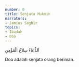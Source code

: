 ```yaml
---
number: 0
title: Senjata Mukmin
narrators:
- Jamius Saghir
topics:
- Ibadah
- Doa
---
```


<p lang="ar">اَلدُّعَاءُ سِلاَحُ الْمُؤْمِنِ</p>

Doa adalah senjata orang beriman.
